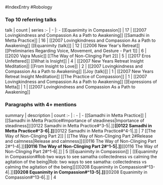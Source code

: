 #IndexEntry #Robology

### Top 10 referring talks
talk | count | series
:- | - |: -
[[Equanimity in Compassion]] | 17 | [[2007 Lovingkindness and Compassion As a Path to Awakening]]
[[Samadhi in Metta Practice]] | 16 | [[2007 Lovingkindness and Compassion As a Path to Awakening]]
[[Equanimity (talk)]] | 12 | [[2006 New Year's Retreat]]
[[Preliminaries Regarding Voice, Movement, and Gesture - Part 1]] | 6 | [[2020 Vajra Music]]
[[The Way of Non-Clinging Part 2]] | 5 | [[2017 Eros Unfettered]]
[[What is Insight]] | 4 | [[2007 New Years Retreat Insight Meditation]]
[[From Insight to Love]] | 2 | [[2007 Lovingkindness and Compassion As a Path to Awakening]]
[[Joy (talk)]] | 1 | [[2007 New Years Retreat Insight Meditation]]
[[The Practice of Compassion]] | 1 | [[2007 Lovingkindness and Compassion As a Path to Awakening]]
[[Expressions of Metta]] | 1 | [[2007 Lovingkindness and Compassion As a Path to Awakening]]

### Paragraphs with 4+ mentions
summary | description | count
:- | : - | -
[[Samadhi in Metta Practice]] | [[Samadhi in Metta Practice#Importance of steadiness\|Importance of steadiness]] [[0122 Samadhi in Metta Practice#^3-5\|.]] **[[0122 Samadhi in Metta Practice#^3-6\|.]]** [[0122 Samadhi in Metta Practice#^4-1\|.]] | 7
[[The Way of Non-Clinging Part 2]] | [[The Way of Non-Clinging Part 2#Release and calmness\|Release and calmness]] [[0116 The Way of Non-Clinging Part 2#^1-4\|.]] **[[0116 The Way of Non-Clinging Part 2#^1-5\|.]]** [[0116 The Way of Non-Clinging Part 2#^1-6\|.]] | 5
[[Equanimity in Compassion]] | [[Equanimity in Compassion#Rob two ways to see samatha collectedness vs calming the agitation of the being\|Rob: two ways to see samatha: collectedness vs calming the agitation of the being]] [[0208 Equanimity in Compassion#^13-4\|.]] **[[0208 Equanimity in Compassion#^13-5\|.]]** [[0208 Equanimity in Compassion#^13-6\|.]] | 4


